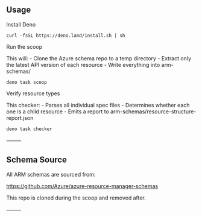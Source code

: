 ## Usage

Install Deno

`curl -fsSL https://deno.land/install.sh | sh`

Run the scoop

This will:
	- Clone the Azure schema repo to a temp directory
	- Extract only the latest API version of each resource
	- Write everything into arm-schemas/

`deno task scoop`

Verify resource types

This checker:
	- Parses all individual spec files
	- Determines whether each one is a child resource
	- Emits a report to arm-schemas/resource-structure-report.json

`deno task checker`

⸻

## Schema Source

All ARM schemas are sourced from:

https://github.com/Azure/azure-resource-manager-schemas

This repo is cloned during the scoop and removed after.

⸻
